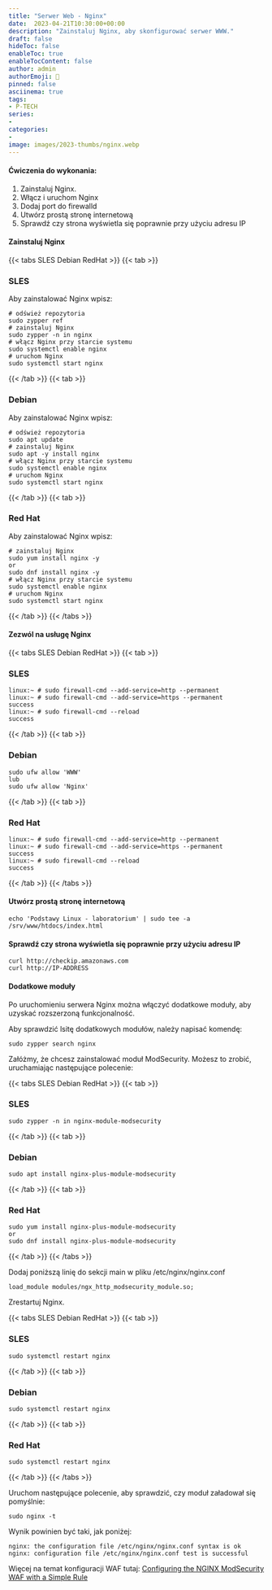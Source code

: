 ```yaml
---
title: "Serwer Web - Nginx"
date:  2023-04-21T10:30:00+00:00
description: "Zainstaluj Nginx, aby skonfigurować serwer WWW."
draft: false
hideToc: false
enableToc: true
enableTocContent: false
author: admin
authorEmoji: 🐧
pinned: false
asciinema: true
tags:
- P-TECH
series:
-
categories:
- 
image: images/2023-thumbs/nginx.webp
---
```

#### Ćwiczenia do wykonania:
1. Zainstaluj Nginx.
2. Włącz i uruchom Nginx
3. Dodaj port do firewalld
4. Utwórz prostą stronę internetową
5. Sprawdź czy strona wyświetla się poprawnie przy użyciu adresu IP

<script async id="asciicast-579041" src="https://asciinema.org/a/579041.js"></script>
<script async id="asciicast-579046" src="https://asciinema.org/a/579046.js"></script>

#### Zainstaluj Nginx

{{< tabs SLES Debian RedHat >}}
  {{< tab >}}
  ### SLES
  Aby zainstalować Nginx wpisz:
  ```
  # odśwież repozytoria
  sudo zypper ref
  # zainstaluj Nginx
  sudo zypper -n in nginx
  # włącz Nginx przy starcie systemu
  sudo systemctl enable nginx
  # uruchom Nginx
  sudo systemctl start nginx
  ```
  {{< /tab >}}
  {{< tab >}}
  ### Debian
  Aby zainstalować Nginx wpisz:
  ```
  # odśwież repozytoria
  sudo apt update
  # zainstaluj Nginx
  sudo apt -y install nginx
  # włącz Nginx przy starcie systemu
  sudo systemctl enable nginx
  # uruchom Nginx
  sudo systemctl start nginx
  ```
  {{< /tab >}}
  {{< tab >}}
  ### Red Hat
  Aby zainstalować Nginx wpisz:
  ```
  # zainstaluj Nginx
  sudo yum install nginx -y
  or
  sudo dnf install nginx -y
  # włącz Nginx przy starcie systemu
  sudo systemctl enable nginx
  # uruchom Nginx
  sudo systemctl start nginx
  ```
  {{< /tab >}}
{{< /tabs >}}

#### Zezwól na usługę Nginx

{{< tabs SLES Debian RedHat >}}
  {{< tab >}}
  ### SLES
  ```
  linux:~ # sudo firewall-cmd --add-service=http --permanent
  linux:~ # sudo firewall-cmd --add-service=https --permanent
  success
  linux:~ # sudo firewall-cmd --reload
  success
  ```
  {{< /tab >}}
  {{< tab >}}
  ### Debian
  ```
  sudo ufw allow 'WWW'
  lub
  sudo ufw allow 'Nginx'
  ```
  {{< /tab >}}
  {{< tab >}}
  ### Red Hat
  ```
  linux:~ # sudo firewall-cmd --add-service=http --permanent
  linux:~ # sudo firewall-cmd --add-service=https --permanent
  success
  linux:~ # sudo firewall-cmd --reload
  success
  ```
  {{< /tab >}}
{{< /tabs >}}

#### Utwórz prostą stronę internetową

```
echo 'Podstawy Linux - laboratorium' | sudo tee -a /srv/www/htdocs/index.html
```

#### Sprawdź czy strona wyświetla się poprawnie przy użyciu adresu IP

```
curl http://checkip.amazonaws.com
curl http://IP-ADDRESS
```

#### Dodatkowe moduły

Po uruchomieniu serwera Nginx można włączyć dodatkowe moduły, aby uzyskać rozszerzoną funkcjonalność.

Aby sprawdzić lsitę dodatkowych modułów, należy napisać komendę: 

```
sudo zypper search nginx
```

Załóżmy, że chcesz zainstalować moduł ModSecurity. Możesz to zrobić, uruchamiając następujące polecenie:

{{< tabs SLES Debian RedHat >}}
  {{< tab >}}
  ### SLES
  ```
  sudo zypper -n in nginx-module-modsecurity
  ```
  {{< /tab >}}
  {{< tab >}}
  ### Debian
  ```
  sudo apt install nginx-plus-module-modsecurity
  ```
  {{< /tab >}}
  {{< tab >}}
  ### Red Hat
  ```
  sudo yum install nginx-plus-module-modsecurity
  or
  sudo dnf install nginx-plus-module-modsecurity
  ```
  {{< /tab >}}
{{< /tabs >}}

Dodaj poniższą linię do sekcji main w pliku /etc/nginx/nginx.conf

```
load_module modules/ngx_http_modsecurity_module.so;
```

Zrestartuj Nginx.

{{< tabs SLES Debian RedHat >}}
  {{< tab >}}
  ### SLES
  ```
  sudo systemctl restart nginx
  ```
  {{< /tab >}}
  {{< tab >}}
  ### Debian
  ```
  sudo systemctl restart nginx
  ```
  {{< /tab >}}
  {{< tab >}}
  ### Red Hat
  ```
  sudo systemctl restart nginx
  ```
  {{< /tab >}}
{{< /tabs >}}

Uruchom następujące polecenie, aby sprawdzić, czy moduł załadował się pomyślnie:

```
sudo nginx -t
```

Wynik powinien być taki, jak poniżej:

```
nginx: the configuration file /etc/nginx/nginx.conf syntax is ok
nginx: configuration file /etc/nginx/nginx.conf test is successful
```

Więcej na temat konfiguracji WAF tutaj: [Configuring the NGINX ModSecurity WAF with a Simple Rule](https://docs.nginx.com/nginx-waf/admin-guide/nginx-plus-modsecurity-waf-installation-logging/)
